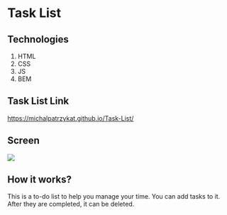 # Task List

## Technologies
1. HTML
2. CSS
3. JS
4. BEM

## Task List Link

https://michalpatrzykat.github.io/Task-List/


## Screen

![](/https://iv.pl/image/bez-tytulu.GIfpDre)

## How it works?

This is a to-do list to help you manage your time. You can add tasks to it. After they are completed, it can be deleted. 
